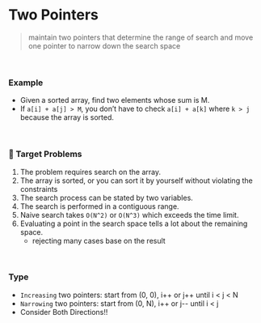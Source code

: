 # Two Pointers

> maintain two pointers that determine the range of search and move one pointer to narrow down the search space

<br/>

### Example

- Given a sorted array, find two elements whose sum is M.
- If `a[i] + a[j] > M`, you don’t have to check `a[i] + a[k]` where `k > j` because the array is sorted.

<br/>

### 🎯 Target Problems

1. The problem requires search on the array.
2. The array is sorted, or you can sort it by yourself without violating the constraints
3. The search process can be stated by two variables.
4. The search is performed in a contiguous range.
5. Naive search takes `O(N^2)` or `O(N^3)` which exceeds the time limit.
6. Evaluating a point in the search space tells a lot about the remaining space.
   - rejecting many cases base on the result

<br/>

### Type

- `Increasing` two pointers: start from (0, 0), i++ or j++ until i < j < N
- `Narrowing` two pointers: start from (0, N), i++ or j-- until i < j
- Consider Both Directions!!
